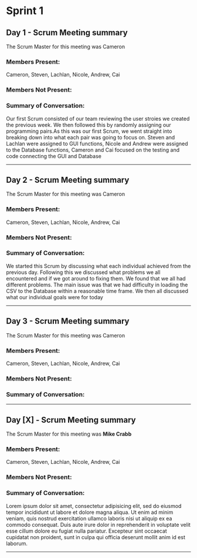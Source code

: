 # Sprint 1

## Day 1 - Scrum Meeting summary
The Scrum Master for this meeting was Cameron

### Members Present:
Cameron, Steven, Lachlan, Nicole, Andrew, Cai

### Members Not Present:

### Summary of Conversation:
Our first Scrum consisted of our team reviewing the user stroies we created the previous week. We then followed this by randomly assigning our programming pairs.As this was our first Scrum, we went straight into breaking down into what each pair was going to focus on. Steven and Lachlan were assigned to GUI functions, Nicole and Andrew were assigned to the Database functions, Cameron and Cai focused on the testing and code connecting the GUI and Database

---

## Day 2 - Scrum Meeting summary
The Scrum Master for this meeting was Cameron

### Members Present:
Cameron, Steven, Lachlan, Nicole, Andrew, Cai

### Members Not Present:


### Summary of Conversation:
We started this Scrum by discussing what each individual achieved from the previous day. Following this we discussed what problems we all encountered and if we got around to fixing them. We found that we all had different problems. The main issue was that we had difficulty in loading the CSV to the Database within a reasonable time frame. We then all discussed what our individual goals were for today

---

## Day 3 - Scrum Meeting summary
The Scrum Master for this meeting was Cameron

### Members Present:
Cameron, Steven, Lachlan, Nicole, Andrew, Cai

### Members Not Present:


### Summary of Conversation:


---

## Day [X] - Scrum Meeting summary
The Scrum Master for this meeting was **Mike Crabb**

### Members Present:
Cameron, Steven, Lachlan, Nicole, Andrew, Cai

### Members Not Present:


### Summary of Conversation:
Lorem ipsum dolor sit amet, consectetur adipisicing elit, sed do eiusmod tempor incididunt ut labore et dolore magna aliqua. Ut enim ad minim veniam, quis nostrud exercitation ullamco laboris nisi ut aliquip ex ea commodo consequat. Duis aute irure dolor in reprehenderit in voluptate velit esse cillum dolore eu fugiat nulla pariatur. Excepteur sint occaecat cupidatat non proident, sunt in culpa qui officia deserunt mollit anim id est laborum.

---
